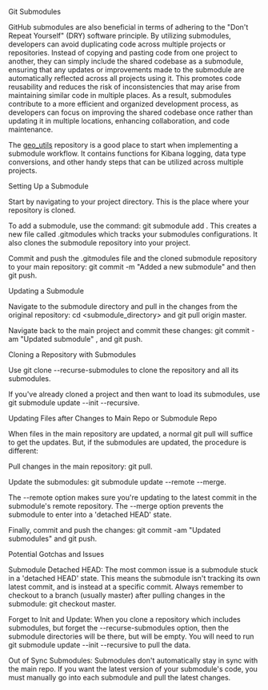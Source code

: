 Git Submodules 

GitHub submodules are also beneficial in terms of adhering to the "Don't Repeat Yourself" (DRY) software principle. By utilizing submodules, developers can avoid duplicating code across multiple projects or repositories. Instead of copying and pasting code from one project to another, they can simply include the shared codebase as a submodule, ensuring that any updates or improvements made to the submodule are automatically reflected across all projects using it. This promotes code reusability and reduces the risk of inconsistencies that may arise from maintaining similar code in multiple places. As a result, submodules contribute to a more efficient and organized development process, as developers can focus on improving the shared codebase once rather than updating it in multiple locations, enhancing collaboration, and code maintenance. 

The [geo_utils](https://github.com/QuantumSpatialInc/geo_utils/) repository is a good place to start when implementing a submodule workflow. It contains functions for Kibana logging, data type conversions, and other handy steps that can be utilized across multiple projects. 

Setting Up a Submodule 

Start by navigating to your project directory. This is the place where your repository is cloned. 

To add a submodule, use the command: git submodule add <repository-url>. This creates a new file called .gitmodules which tracks your submodules configurations. It also clones the submodule repository into your project. 

Commit and push the .gitmodules file and the cloned submodule repository to your main repository: git commit -m "Added a new submodule" and then git push. 

Updating a Submodule 

Navigate to the submodule directory and pull in the changes from the original repository: cd <submodule_directory> and git pull origin master. 

Navigate back to the main project and commit these changes: git commit -am "Updated submodule" , and git push. 

Cloning a Repository with Submodules 

Use git clone --recurse-submodules <repository-url> to clone the repository and all its submodules. 

If you've already cloned a project and then want to load its submodules, use git submodule update --init --recursive. 

Updating Files after Changes to Main Repo or Submodule Repo 

When files in the main repository are updated, a normal git pull will suffice to get the updates. But, if the submodules are updated, the procedure is different: 

Pull changes in the main repository: git pull. 

Update the submodules: git submodule update --remote --merge. 

The --remote option makes sure you're updating to the latest commit in the submodule's remote repository. The --merge option prevents the submodule to enter into a 'detached HEAD' state. 

Finally, commit and push the changes: git commit -am "Updated submodules" and git push. 

Potential Gotchas and Issues 

Submodule Detached HEAD: The most common issue is a submodule stuck in a 'detached HEAD' state. This means the submodule isn't tracking its own latest commit, and is instead at a specific commit. Always remember to checkout to a branch (usually master) after pulling changes in the submodule: git checkout master. 

Forget to Init and Update: When you clone a repository which includes submodules, but forget the --recurse-submodules option, then the submodule directories will be there, but will be empty. You will need to run git submodule update --init --recursive to pull the data. 

Out of Sync Submodules: Submodules don't automatically stay in sync with the main repo. If you want the latest version of your submodule's code, you must manually go into each submodule and pull the latest changes.